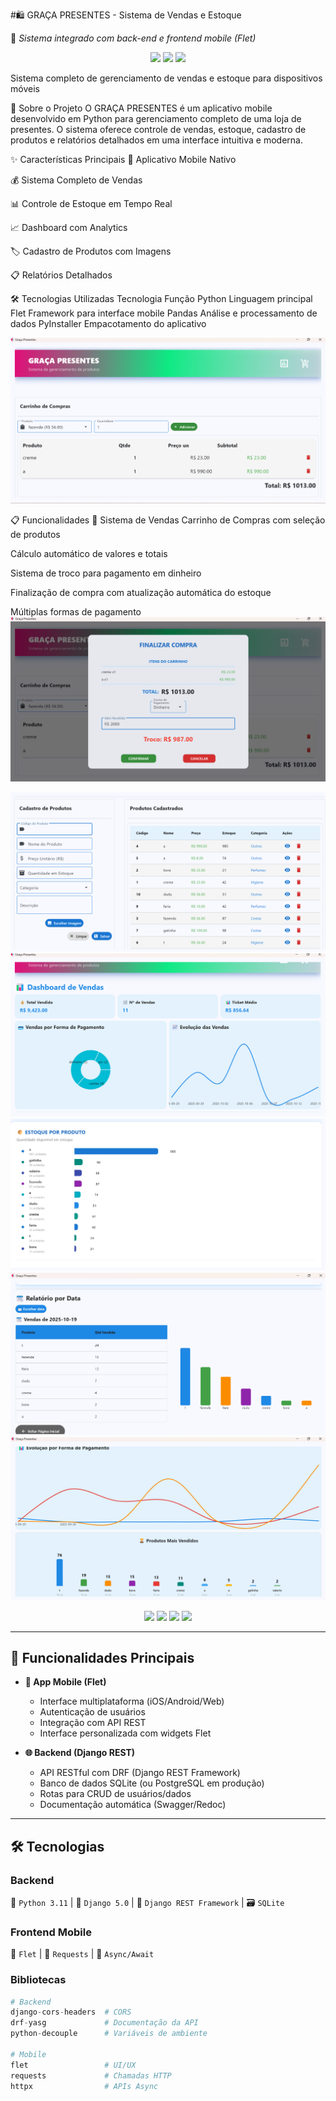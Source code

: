 #🛍️ GRAÇA PRESENTES - Sistema de Vendas e Estoque

🚀 _Sistema integrado com back-end e frontend mobile (Flet)_

<p align="center">
   <img src="https://img.shields.io/badge/Python-3776AB?style=for-the-badge&logo=python&logoColor=white">
   <img src="https://img.shields.io/badge/Flet-0078D4?style=for-the-badge&logo=flutter&logoColor=white">
   <img src="https://img.shields.io/badge/Mobile-APP-FF6B6B?style=for-the-badge">

Sistema completo de gerenciamento de vendas e estoque para dispositivos móveis

</p>

📱 Sobre o Projeto
O GRAÇA PRESENTES é um aplicativo mobile desenvolvido em Python para gerenciamento completo de uma loja de presentes. O sistema oferece controle de vendas, estoque, cadastro de produtos e relatórios detalhados em uma interface intuitiva e moderna.

✨ Características Principais
🎯 Aplicativo Mobile Nativo

💰 Sistema Completo de Vendas

📊 Controle de Estoque em Tempo Real

📈 Dashboard com Analytics

🏷️ Cadastro de Produtos com Imagens

📋 Relatórios Detalhados

🛠️ Tecnologias Utilizadas
Tecnologia	Função
Python	Linguagem principal
Flet	Framework para interface mobile
Pandas	Análise e processamento de dados
PyInstaller	Empacotamento do aplicativo





![Tela do App](assets/Captura%20de%20tela%202025-10-19%20003701.png)

📋 Funcionalidades
🛒 Sistema de Vendas
Carrinho de Compras com seleção de produtos

Cálculo automático de valores e totais

Sistema de troco para pagamento em dinheiro

Finalização de compra com atualização automática do estoque

Múltiplas formas de pagamento
![Tela do App](assets/Captura%20de%20tela%202025-10-19%20003842.png)

![Tela do App](assets/Captura%20de%20tela%202025-10-19%20004036.png)
![Tela do App](assets/Captura%20de%20tela%202025-10-19%20004215.png)
![Tela do App](assets/Captura%20de%20tela%202025-10-19%20004301.png)
![Tela do App](assets/Captura%20de%20tela%202025-10-19%20004504.png)
![Tela do App](assets/Captura%20de%20tela%202025-10-19%20004602.png)










<p align="center">
 


  <img src="https://img.shields.io/badge/Python-3776AB?style=for-the-badge&logo=python&logoColor=white">
  <img src="https://img.shields.io/badge/Django-092E20?style=for-the-badge&logo=django&logoColor=white">
  <img src="https://img.shields.io/badge/Flet-0178FF?style=for-the-badge&logo=flet&logoColor=white">
  <img src="https://img.shields.io/badge/SQLite-003B57?style=for-the-badge&logo=sqlite&logoColor=white">
  
</p>

---

## 🚀 Funcionalidades Principais
- **📱 App Mobile (Flet)**  
  - Interface multiplataforma (iOS/Android/Web)  
  - Autenticação de usuários  
  - Integração com API REST  
  - Interface personalizada com widgets Flet  

- **🌐 Backend (Django REST)**  
  - API RESTful com DRF (Django REST Framework)  
  - Banco de dados SQLite (ou PostgreSQL em produção)  
  - Rotas para CRUD de usuários/dados  
  - Documentação automática (Swagger/Redoc)  

---

## 🛠️ Tecnologias  
### **Backend**  
🐍 `Python 3.11` | 🎸 `Django 5.0` | 🔧 `Django REST Framework` | 🗃️ `SQLite`  

### **Frontend Mobile**  
🎨 `Flet` | 📡 `Requests` | 🔄 `Async/Await`  

### **Bibliotecas**  
```python
# Backend
django-cors-headers  # CORS
drf-yasg             # Documentação da API
python-decouple      # Variáveis de ambiente

# Mobile
flet                 # UI/UX
requests             # Chamadas HTTP
httpx                # APIs Async











